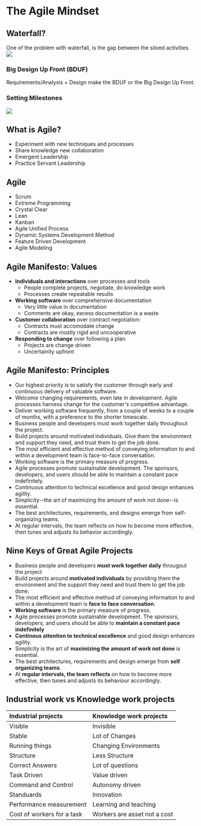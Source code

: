# The Agile Mindset

## Waterfall? 
One of the problem with waterfall, is the gap between the siloed activities. 
![](https://static.javatpoint.com/tutorial/jira/images/jira-waterfall-model.png)

### Big Design Up Front (BDUF)
Requirements/Analysis + Design make the BDUF or the Big Design Up Front.

### Setting Milestones
![](https://www.slidegeeks.com/pics/dgm/l/s/Setting_Project_Milestones_Ppt_PowerPoint_Presentation_Slides_Slide_1-.jpg)



## What is Agile? 
- Experiment with new techniques and processes
- Share knowledge new collaboration
- Emergent Leadership 
- Practice Servant Leadership

## Agile

- Scrum 
- Extreme Programming
- Crystal Clear
- Lean 
- Kanban
- Agile Unified Process
- Dynamic Systems Development Method
- Feature Driven Development
- Agile Modeling

## Agile Manifesto: Values
- __Individuals and interactions__ over processes and tools
    - People complete projects, negotiate, do knowledge work 
    - Processes create repeatable results 
- __Working software__ over comprehensive documentation
    - Very little value in documentation
    - Comments are okay, excess documentation is a waste
- __Customer collaboration__ over contract negotiation: 
    - Contracts must accomodate change
    - Contracts are mostly rigid and uncooperative 
- __Responding to change__ over following a plan
    - Projects are change driven
    - Uncertainity upfront

## Agile Manifesto: Principles 
- Our highest priority is to satisfy the customer through early and continuous delivery of valuable software.
- Welcome changing requirements, even late in development. Agile processes harness change for the customer's competitive advantage.
- Deliver working software frequently, from a couple of weeks to a couple of months, with a preference to the shorter timescale.
- Business people and developers must work together daily throughout the project.
- Build projects around motivated individuals. Give them the environment and support they need, and trust them to get the job done.
- The most efficient and effective method of conveying information to and within a development team is face-to-face conversation.
- Working software is the primary measure of progress.
- Agile processes promote sustainable development. The sponsors, developers, and users should be able to maintain a constant pace indefinitely.
- Continuous attention to technical excellence and good design enhances agility.
- Simplicity--the art of maximizing the amount of work not done--is essential.
- The best architectures, requirements, and designs emerge from self-organizing teams.
- At regular intervals, the team reflects on how to become more effective, then tunes and adjusts its behavior accordingly.

## Nine Keys of Great Agile Projects
- Business people and developers __must work together daily__ througout the project
- Build projects around __motivated individuals__ by providing them the environment and the support they need and trust them to get the job done. 
- The most efficient and effective method of conveying information to and within a development team is __face to face conversation__. 
- __Working software__ is the primary measure of progress. 
- Agile processes promote sustainable development. The sponsors, developers, and users should be able to __maintain a constant pace indefinitely__ 
- __Continous attention to technical excellence__ and good design enhances agility.
- Simplicity is the art of __maximizing the amount of work not done__ is essential. 
- The best architectures, requirements and design emerge from __self organizing teams__. 
- At __regular intervals, the team reflects__ on how to become more effective, then tunes and adjusts its behaviour accordingly. 


## Industrial work vs Knowledge work projects

|Industrial projects |Knowledge work projects |
|:----|:----|
|Visible |Invisible|
|Stable |Lot of Changes|
|Running things | Changing Environments|
|Structure |Less Structure |
|Correct Answers |Lot of questions|
|Task Driven |Value driven|
|Command and Control| Autonomy driven|
|Standuards |Innovation|
|Performance measurement |Learning and teaching |
|Cost of workers for a task |Workers are asset not a cost|
